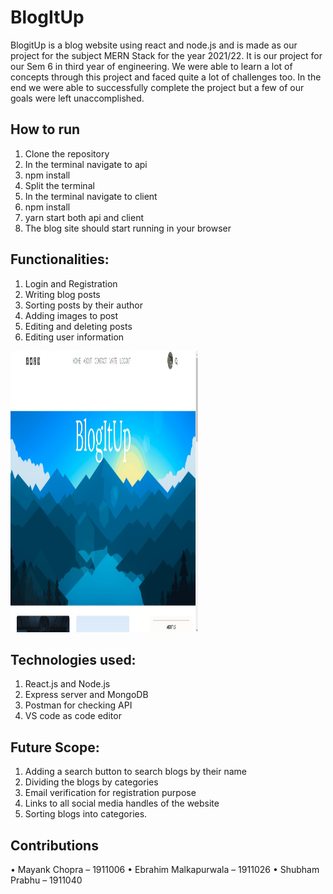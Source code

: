 # BlogItUp

BlogitUp is a blog website using react and node.js and is made as our project for the subject MERN Stack for the year 2021/22. It is our project for our Sem 6 in third year of engineering. We were able to learn a lot of concepts through this project and faced quite a lot of challenges too. In the end we were able to successfully complete the project but a few of our goals were left unaccomplished.

## How to run
1.	Clone the repository
2.	In the terminal navigate to api
3.	npm install
4.	Split the terminal
5.	In the terminal navigate to client
6.	npm install
7.	yarn start both api and client
8.	The blog site should start running in your browser

## Functionalities:
1.	Login and Registration
2.	Writing blog posts
3.	Sorting posts by their author
4.	Adding images to post
5.	Editing and deleting posts
6.	Editing user information

<img src="https://github.com/Mayank7832/Images-resizing/blob/main/Mainscreen.jpeg" width="300" height = "450" />

## Technologies used:
1.	React.js and Node.js
2.	Express server and MongoDB
3.	Postman for checking API
4.	VS code as code editor

## Future Scope:
1.	Adding a search button to search blogs by their name
2.	Dividing the blogs by categories
3.	Email verification for registration purpose
4.	Links to all social media handles of the website
5.	Sorting blogs into categories.

## Contributions 
•	Mayank Chopra  – 1911006
•	Ebrahim Malkapurwala – 1911026
•	Shubham Prabhu – 1911040 
